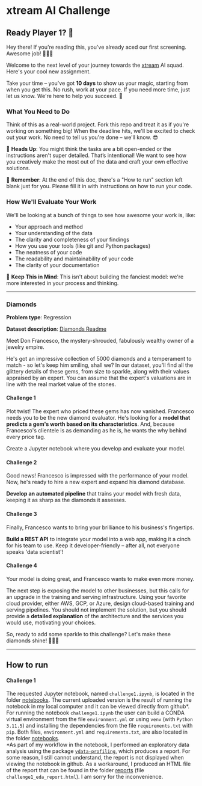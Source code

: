 # xtream AI Challenge

## Ready Player 1? 🚀

Hey there! If you're reading this, you've already aced our first screening. Awesome job! 👏👏👏

Welcome to the next level of your journey towards the [xtream](https://xtreamers.io) AI squad. Here's your cool new assignment.

Take your time – you've got **10 days** to show us your magic, starting from when you get this. No rush, work at your pace. If you need more time, just let us know. We're here to help you succeed. 🤝

### What You Need to Do

Think of this as a real-world project. Fork this repo and treat it as if you're working on something big! When the deadline hits, we'll be excited to check out your work. No need to tell us you're done – we'll know. 😎

🚨 **Heads Up**: You might think the tasks are a bit open-ended or the instructions aren't super detailed. That’s intentional! We want to see how you creatively make the most out of the data and craft your own effective solutions.

🚨 **Remember**: At the end of this doc, there's a "How to run" section left blank just for you. Please fill it in with instructions on how to run your code.

### How We'll Evaluate Your Work

We'll be looking at a bunch of things to see how awesome your work is, like:

* Your approach and method
* Your understanding of the data
* The clarity and completeness of your findings
* How you use your tools (like git and Python packages)
* The neatness of your code
* The readability and maintainability of your code
* The clarity of your documentation

🚨 **Keep This in Mind**: This isn't about building the fanciest model: we're more interested in your process and thinking.

---

### Diamonds

**Problem type**: Regression

**Dataset description**: [Diamonds Readme](./datasets/diamonds/README.md)

Meet Don Francesco, the mystery-shrouded, fabulously wealthy owner of a jewelry empire. 

He's got an impressive collection of 5000 diamonds and a temperament to match - so let's keep him smiling, shall we? 
In our dataset, you'll find all the glittery details of these gems, from size to sparkle, along with their values 
appraised by an expert. You can assume that the expert's valuations are in line with the real market value of the stones.

#### Challenge 1

Plot twist! The expert who priced these gems has now vanished. 
Francesco needs you to be the new diamond evaluator. 
He's looking for a **model that predicts a gem's worth based on its characteristics**. 
And, because Francesco's clientele is as demanding as he is, he wants the why behind every price tag. 

Create a Jupyter notebook where you develop and evaluate your model.

#### Challenge 2

Good news! Francesco is impressed with the performance of your model. 
Now, he's ready to hire a new expert and expand his diamond database. 

**Develop an automated pipeline** that trains your model with fresh data, 
keeping it as sharp as the diamonds it assesses.

#### Challenge 3

Finally, Francesco wants to bring your brilliance to his business's fingertips. 

**Build a REST API** to integrate your model into a web app, 
making it a cinch for his team to use. 
Keep it developer-friendly – after all, not everyone speaks 'data scientist'!

#### Challenge 4

Your model is doing great, and Francesco wants to make even more money.

The next step is exposing the model to other businesses, but this calls for an upgrade in the training and serving infrastructure.
Using your favorite cloud provider, either AWS, GCP, or Azure, design cloud-based training and serving pipelines.
You should not implement the solution, but you should provide a **detailed explanation** of the architecture and the services you would use, motivating your choices.

So, ready to add some sparkle to this challenge? Let's make these diamonds shine! 🌟💎✨

---

## How to run

#### Challenge 1

The requested Jupyter notebook, named `challenge1.ipynb`, is located in the folder [notebooks](./notebooks/). The current uploaded version is the result of running the notebook in my local computer and it can be viewed directly from github*.  
For running the notebook `challenge1.ipynb` the user can build a CONDA virtual environment from the file `environment.yml` or using `venv` (with `Python 3.11.5`) and installing the dependencies from the file `requirements.txt` with `pip`. Both files, `environment.yml` and `requirements.txt`, are also located in the folder [notebooks](./notebooks/).  
*As part of my workflow in the notebook, I performed an exploratory data analysis using the package [`ydata-profiling`](https://github.com/ydataai/ydata-profiling), which produces a report. For some reason, I still cannot understand, the report is not displayed when viewing the notebook in github. As a workaround, I produced an HTML file of the report that can be found in the folder [reports](./notebooks/) (file `challenge1_eda_report.html`). I am sorry for the inconvenience.
